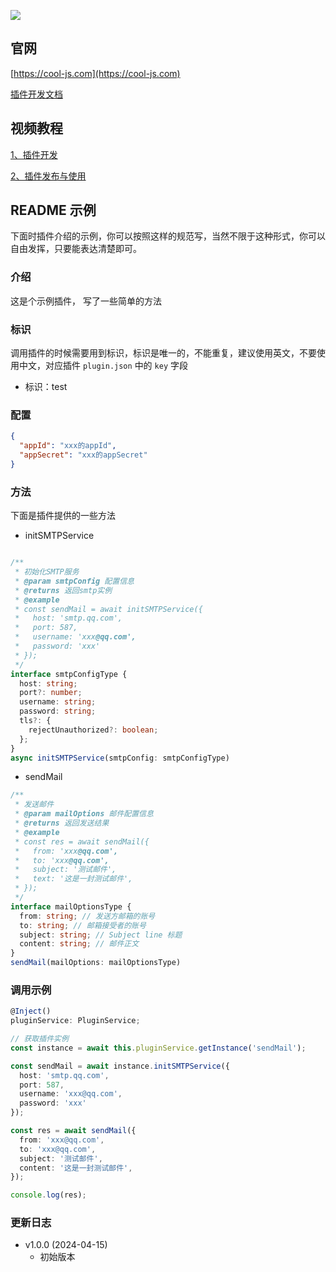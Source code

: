 ![](https://cool-js.com/team/gist.jpg)

## 官网

[https://cool-js.com](https://cool-js.com)

[插件开发文档](https://cool-js.com/admin/node/core/plugin.html#使用插件)

## 视频教程

[1、插件开发](https://www.bilibili.com/video/BV1aa4y187jh/)

[2、插件发布与使用](https://www.bilibili.com/video/BV1mw41157bx/)

## README 示例

下面时插件介绍的示例，你可以按照这样的规范写，当然不限于这种形式，你可以自由发挥，只要能表达清楚即可。

### 介绍

这是个示例插件， 写了一些简单的方法

### 标识

调用插件的时候需要用到标识，标识是唯一的，不能重复，建议使用英文，不要使用中文，对应插件 `plugin.json` 中的 `key` 字段

- 标识：test

### 配置

```json
{
  "appId": "xxx的appId",
  "appSecret": "xxx的appSecret"
}
```

### 方法

下面是插件提供的一些方法

- initSMTPService

```ts

/**
 * 初始化SMTP服务
 * @param smtpConfig 配置信息
 * @returns 返回smtp实例
 * @example
 * const sendMail = await initSMTPService({
 *   host: 'smtp.qq.com',
 *   port: 587,
 *   username: 'xxx@qq.com',
 *   password: 'xxx'
 * });
 */
interface smtpConfigType {
  host: string;
  port?: number;
  username: string;
  password: string;
  tls?: {
    rejectUnauthorized?: boolean;
  };
}
async initSMTPService(smtpConfig: smtpConfigType)
```

- sendMail

```ts
/**
 * 发送邮件
 * @param mailOptions 邮件配置信息
 * @returns 返回发送结果
 * @example
 * const res = await sendMail({
 *   from: 'xxx@qq.com',
 *   to: 'xxx@qq.com',
 *   subject: '测试邮件',
 *   text: '这是一封测试邮件',
 * });
 */
interface mailOptionsType {
  from: string; // 发送方邮箱的账号
  to: string; // 邮箱接受者的账号
  subject: string; // Subject line 标题
  content: string; // 邮件正文
}
sendMail(mailOptions: mailOptionsType)
```

### 调用示例

```ts
@Inject()
pluginService: PluginService;

// 获取插件实例
const instance = await this.pluginService.getInstance('sendMail');

const sendMail = await instance.initSMTPService({
  host: 'smtp.qq.com',
  port: 587,
  username: 'xxx@qq.com',
  password: 'xxx'
});

const res = await sendMail({
  from: 'xxx@qq.com',
  to: 'xxx@qq.com',
  subject: '测试邮件',
  content: '这是一封测试邮件',
});

console.log(res);


```

### 更新日志

- v1.0.0 (2024-04-15)
  - 初始版本
